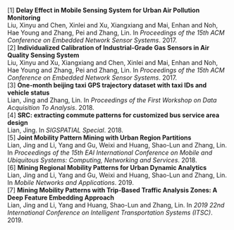 [1] **Delay Effect in Mobile Sensing System for Urban Air Pollution Monitoring**<br>
Liu, Xinyu and Chen, Xinlei and Xu, Xiangxiang and Mai, Enhan and Noh, Hae Young and Zhang, Pei and Zhang, Lin. In *Proceedings of the 15th ACM Conference on Embedded Network Sensor Systems*. 2017.  <br> [2] **Individualized Calibration of Industrial-Grade Gas Sensors in Air Quality Sensing System**<br>
Liu, Xinyu and Xu, Xiangxiang and Chen, Xinlei and Mai, Enhan and Noh, Hae Young and Zhang, Pei and Zhang, Lin. In *Proceedings of the 15th ACM Conference on Embedded Network Sensor Systems*. 2017.  <br> [3] **One-month beijing taxi GPS trajectory dataset with taxi IDs and vehicle status**<br>
Lian, Jing and Zhang, Lin. In *Proceedings of the First Workshop on Data Acquisition To Analysis*. 2018.  <br> [4] **SRC: extracting commute patterns for customized bus service area design**<br>
Lian, Jing. In *SIGSPATIAL Special*. 2018.  <br> [5] **Joint Mobility Pattern Mining with Urban Region Partitions**<br>
Lian, Jing and Li, Yang and Gu, Weixi and Huang, Shao-Lun and Zhang, Lin. In *Proceedings of the 15th EAI International Conference on Mobile and Ubiquitous Systems: Computing, Networking and Services*. 2018.  <br> [6] **Mining Regional Mobility Patterns for Urban Dynamic Analytics**<br>
Lian, Jing and Li, Yang and Gu, Weixi and Huang, Shao-Lun and Zhang, Lin. In *Mobile Networks and Applications*. 2019.  <br> [7] **Mining Mobility Patterns with Trip-Based Traffic Analysis Zones: A Deep Feature Embedding Approach**<br>
Lian, Jing and Li, Yang and Huang, Shao-Lun and Zhang, Lin. In *2019 22nd International Conference on Intelligent Transportation Systems (ITSC)*. 2019.  <br> 